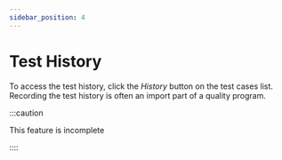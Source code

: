 ```yaml
---
sidebar_position: 4
---
```


# Test History

To access the test history, click the *History* button on the test cases list.  Recording the test history is often an import part of a quality program. 

:::caution

This feature is incomplete

::::